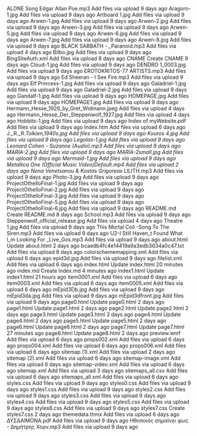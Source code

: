 ALONE Song Edgar Allan Poe.mp3
Add files via upload
9 days ago
Aragorn-1.jpg
Add files via upload
9 days ago
Artboard 1.jpg
Add files via upload
9 days ago
Arwen-1.jpg
Add files via upload
9 days ago
Arwen-2.jpg
Add files via upload
9 days ago
Arwen-3.jpg
Add files via upload
9 days ago
Arwen-5.jpg
Add files via upload
9 days ago
Arwen-6.jpg
Add files via upload
9 days ago
Arwen-7.jpg
Add files via upload
9 days ago
Arwen-8.jpg
Add files via upload
9 days ago
BLACK SABBATH - _Paranoid.mp3
Add files via upload
4 days ago
Bilbo.jpg
Add files via upload
9 days ago
BingSiteAuth.xml
Add files via upload
8 days ago
CNAME
Create CNAME
9 days ago
Cloud-1.jpg
Add files via upload
9 days ago
DENDRO 1_0003.jpg
Add files via upload
9 days ago
EROTOKRITOS-77 ARTISTS.mp3
Add files via upload
9 days ago
Ed Sheeran - I See Fire.mp3
Add files via upload
9 days ago
Elf Princess-1.jpg
Add files via upload
9 days ago
Galadriel-1.jpg
Add files via upload
9 days ago
Galadriel-2.jpg
Add files via upload
9 days ago
Gandalf-1.jpg
Add files via upload
9 days ago
HOMEPAGE.jpg
Add files via upload
9 days ago
HOMEPAGE1.jpg
Add files via upload
9 days ago
Hermann_Hesse_1926_by_Gret_Widmann.jpeg
Add files via upload
4 days ago
Hermann_Hesse_Der_Steppenwolf_1927.jpg
Add files via upload
4 days ago
Hobbits-1.jpg
Add files via upload
9 days ago
Index of myWebsite.pdf
Add files via upload
9 days ago
Index.htm
Add files via upload
6 days ago
J._R._R._Tolkien,_1940s.jpg
Add files via upload
9 days ago
Kouros 4.jpg
Add files via upload
9 days ago
Legolas-1.jpg
Add files via upload
9 days ago
Leonard Cohen - Suzanne (Audio).mp3
Add files via upload
9 days ago
MARIA-2.jpg
Add files via upload
9 days ago
MARIA-2small.jpg
Add files via upload
9 days ago
Mermaid-1.jpg
Add files via upload
9 days ago
Metallica_ One (Official Music Video)Default.mp4
Add files via upload
2 days ago
Nena Venetsanou & Kostas Grigoreas_ LILITH.mp3
Add files via upload
9 days ago
Photo-3.jpg
Add files via upload
9 days ago
ProjectOthelloFinal-1.jpg
Add files via upload
9 days ago
ProjectOthelloFinal-2.jpg
Add files via upload
9 days ago
ProjectOthelloFinal-3.jpg
Add files via upload
9 days ago
ProjectOthelloFinal-5.jpg
Add files via upload
9 days ago
ProjectOthelloFinal-6.jpg
Add files via upload
9 days ago
README.md
Create README.md
8 days ago
School.mp3
Add files via upload
9 days ago
Steppenwolf_official_release.jpg
Add files via upload
4 days ago
Theatre 1.jpg
Add files via upload
9 days ago
This Mortal Coil -Song To The Siren.mp3
Add files via upload
9 days ago
U2-I Still Haven_t Found What I_m Looking For _Live_Gos.mp3
Add files via upload
9 days ago
about.html
Update about.html
2 days ago
bcaedb4fc4e14419a9a3edb3634a0c47.txt
Add files via upload
8 days ago
colorschememapping.xml
Add files via upload
6 days ago
epid3d.jpg
Add files via upload
9 days ago
filelist.xml
Add files via upload
6 days ago
index.html
Update index.html
20 minutes ago
index.md
Create index.md
4 minutes ago
index1.html
Update index1.html
21 hours ago
item0001.xml
Add files via upload
6 days ago
item0003.xml
Add files via upload
6 days ago
item0005.xml
Add files via upload
6 days ago
mEpid3Db.jpg
Add files via upload
9 days ago
mEpid3da.jpg
Add files via upload
9 days ago
mEpid3dfront.jpg
Add files via upload
9 days ago
page0.html
Update page0.html
2 days ago
page1.html
Update page1.html
2 days ago
page2.html
Update page2.html
2 days ago
page3.html
Update page3.html
2 days ago
page4.html
Update page4.html
2 days ago
page5.html
Update page5.html
2 days ago
page6.html
Update page6.html
2 days ago
page7.html
Update page7.html
27 minutes ago
page8.html
Update page8.html
2 days ago
preview.wmf
Add files via upload
6 days ago
props002.xml
Add files via upload
6 days ago
props004.xml
Add files via upload
6 days ago
props006.xml
Add files via upload
6 days ago
sitemap (1).xml
Add files via upload
2 days ago
sitemap (2).xml
Add files via upload
6 days ago
sitemap-image.xml
Add files via upload
6 days ago
sitemap-video.xml
Add files via upload
6 days ago
sitemap.xml
Add files via upload
3 days ago
sitemaps_all.csv
Add files via upload
6 days ago
sitemaps_all.xml
Add files via upload
6 days ago
styles.css
Add files via upload
9 days ago
styles0.css
Add files via upload
9 days ago
styles1.css
Add files via upload
9 days ago
styles2.css
Add files via upload
9 days ago
styles3.css
Add files via upload
9 days ago
styles4.css
Add files via upload
9 days ago
styles5.css
Add files via upload
9 days ago
styles6.css
Add files via upload
9 days ago
styles7.css
Create styles7.css
2 days ago
themedata.thmx
Add files via upload
6 days ago
ΔΥΣΔΑΙΜΟΝΑ.pdf
Add files via upload
9 days ago
Ηθοποιός σημαίνει φως - Δημήτρης Χορν.mp3
Add files via upload
9 days ago
